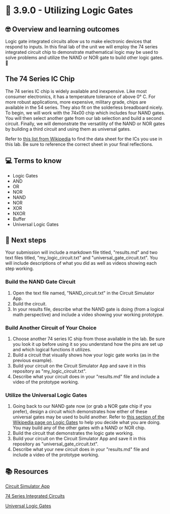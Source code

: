 # :robot: 3.9.0 - Utilizing Logic Gates

## 🤓 Overview and learning outcomes 

Logic gate integrated circuits allow us to make electronic devices that respond to inputs.  In this final lab of the unit we will employ the 74 series integrated circuit chip to demonstrate mathematical logic may be used to solve problems and utilize the NAND or NOR gate to build other logic gates. 🚀

## The 74 Series IC Chip

The 74 series IC chip is widely available and inexpensive.  Like most consumer electronics, it has a temperature tolerance of above 0° C.  For more robust applications, more expensive, military grade, chips are available in the 54 series.  They also fit on the solderless breadboard nicely.  To begin, we will work with the 74x00 chip which includes four NAND gates.  You will then select another gate from our lab selection and build a second circuit.  Finally, we will demonstrate the versatility of the NAND or NOR gates by building a third circuit and using them as universal gates.

Refer to [this list from Wikipedia](https://en.wikipedia.org/wiki/List_of_7400-series_integrated_circuits#74x00_%E2%80%93_74x99) to find the data sheet for the ICs you use in this lab.  Be sure to reference the correct sheet in your final reflections.  

## 💻 Terms to know

- Logic Gates
- AND
- OR
- NOR
- NAND
- NOR
- XOR
- NXOR
- Buffer
- Universal Logic Gates

## 📝 Next steps

Your submission will include a markdown file titled, "results.md" and two text files titled, "my_logic_circuit.txt" and "universal_gate_circuit.txt".  You will include descriptions of what you did as well as videos showing each step working.

### Build the NAND Gate Circuit

1. Open the text file named, "NAND_circuit.txt" in the Circuit Simulator App.
2. Build the circuit.
3. In your results file, describe what the NAND gate is doing (from a logical math perspective) and include a video showing your working prototype.

### Build Another Circuit of Your Choice

1. Choose another 74 series IC ship from those available in the lab.  Be sure you look it up before using it so you understand how the pins are set up and which logical functions it utilizes.
2. Build a circuit that visually shows how your logic gate works (as in the previous example).
3. Build your circuit on the Circuit Simulator App and save it in this repository as "my_logic_circuit.txt".
4. Describe what your circuit does in your "results.md" file and include a video of the prototype working.

### Utilize the Universal Logic Gates

1. Going back to our NAND gate now (or grab a NOR gate chip if you prefer), design a circuit which demonstrates how either of these universal gates may be used to build another.  Refer to [this section of the Wikipedia page on Logic Gates](https://en.wikipedia.org/wiki/Logic_gate#Universal_logic_gates) to help you decide what you are doing.  You may build any of the other gates with a NAND or NOR chip.
2. Build the circuit that demonstrates the logic gate working.
3. Build your circuit on the Circuit Simulator App and save it in this repository as "universal_gate_circuit.txt".
4. Describe what your new circuit does in your "results.md" file and include a video of the prototype working.

## 📚  Resources 

[Circuit Simulator App](https://thumbsdb.herokuapp.com/circuit/)

[74 Series Integrated Circuits](https://en.wikipedia.org/wiki/List_of_7400-series_integrated_circuits#74x00_%E2%80%93_74x99)

[Universal Logic Gates](https://en.wikipedia.org/wiki/Logic_gate#Universal_logic_gates)
